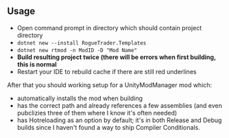 ## Usage

- Open command prompt in directory which should contain project directory
- `dotnet new --install RogueTrader.Templates`
- `dotnet new rtmod -n ModID -D "Mod Name"`
- **Build resulting project twice (there will be errors when first building, this is normal**
- Restart your IDE to rebuild cache if there are still red underlines

After that you should working setup for a UnityModManager mod which:

- automatically installs the mod when building
- has the correct path and already references a few assemblies (and even pubclizies three of them where I know it's often needed)
- has Hotreloading as an option by default; it's in both Release and Debug builds since I haven't found a way to ship Compiler Conditionals.